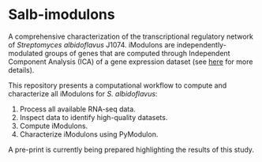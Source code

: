 # Salb-imodulons

A comprehensive characterization of the transcriptional regulatory network of *Streptomyces albidoflavus* J1074. iModulons are independently-modulated groups of genes that are computed through Independent Component Analysis (ICA) of a gene expression dataset (see [here](https://github.com/avsastry/modulome-workflow/) for more details).

This repository presents a computational workflow to compute and characterize all iModulons for *S. albidoflavus*:

1. Process all available RNA-seq data.
2. Inspect data to identify high-quality datasets. 
3. Compute iModulons.
4. Characterize iModulons using PyModulon.

A pre-print is currently being prepared highlighting the results of this study.

